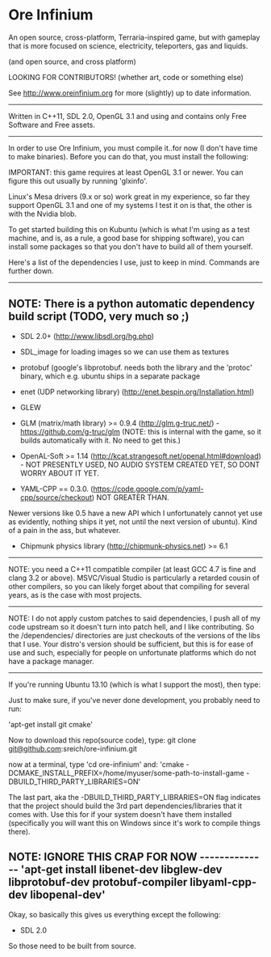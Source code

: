# Ore Infinium
An open source, cross-platform, Terraria-inspired game, but with gameplay
that is more focused on science, electricity, teleporters, gas and liquids.

(and open source, and cross platform)

LOOKING FOR CONTRIBUTORS! (whether art, code or something else)

See http://www.oreinfinium.org for more (slightly) up to date information.

------------------------------------------------------------------------------------

Written in C++11, SDL 2.0, OpenGL 3.1 and using and contains only Free Software and Free
assets.


-----------------------------------------------------------------------------------

In order to use Ore Infinium, you must compile it..for now (I don't have time to make
binaries). Before you can do that, you must install the following:

IMPORTANT: this game requires at least OpenGL 3.1 or newer. You can figure this
out usually by running 'glxinfo'.

Linux's Mesa drivers (9.x or so) work great in my experience, so far they
support OpenGL 3.1 and one of my systems I test it on is that, the other
is with the Nvidia blob.

To get started building this on Kubuntu (which is what I'm using as a test
machine, and is, as a rule, a good base for shipping software), you can install
some packages so that you don't have to build all of them yourself.

Here's a list of the dependencies I use, just to keep in mind. Commands are further down.



---------------------
NOTE: There is a python automatic dependency build script (TODO, very much so ;)
---------------------

* SDL 2.0+ (http://www.libsdl.org/hg.php)

* SDL_image for loading images so we can use them as textures

* protobuf (google's libprotobuf. needs both the library and the 'protoc'
binary, which e.g. ubuntu ships in a separate package

* enet (UDP networking library) (http://enet.bespin.org/Installation.html)

* GLEW

* GLM (matrix/math library) >= 0.9.4 (http://glm.g-truc.net/) - https://github.com/g-truc/glm
(NOTE: this is internal with the game, so it builds automatically with it. No
need to get this.)

* OpenAL-Soft >= 1.14 (http://kcat.strangesoft.net/openal.html#download) - NOT
PRESENTLY USED, NO AUDIO SYSTEM CREATED YET, SO DONT WORRY ABOUT IT YET.

* YAML-CPP == 0.3.0. (https://code.google.com/p/yaml-cpp/source/checkout) NOT GREATER THAN.

Newer versions like 0.5 have a new API which I unfortunately cannot yet use as
evidently, nothing ships it yet, not until the next version of ubuntu).
Kind of a pain in the ass, but whatever.

* Chipmunk physics library (http://chipmunk-physics.net) >= 6.1

--------------------------------------

NOTE: you need a C++11 compatible compiler (at least GCC 4.7 is fine and clang 3.2 or above).
MSVC/Visual Studio is particularly a retarded cousin of other compilers,
so you can likely forget about that compiling for several years,
as is the case with most projects.


-----------------------------------------------------------------------------------------
NOTE: I do not apply custom patches to said dependencies, I push all of my code
upstream so it doesn't turn into patch hell, and I like contributing. So the
/dependencies/ directories are just checkouts of the versions of the libs that I
use. Your distro's version should be sufficient, but this is for ease of use and
such, especially for people on unfortunate platforms which do not have a package
manager.

-----------------------------------------------------------------------------------------


If you're running Ubuntu 13.10 (which is what I support the most), then type:


Just to make sure, if you've never done development, you probably need to
run:

'apt-get install git cmake'

Now to download this repo(source code), type: git clone git@github.com:sreich/ore-infinium.git

now at a terminal, type 'cd ore-infinium' and:
 'cmake -DCMAKE_INSTALL_PREFIX=/home/myuser/some-path-to-install-game -DBUILD_THIRD_PARTY_LIBRARIES=ON'


The last part, aka the -DBUILD_THIRD_PARTY_LIBRARIES=ON flag indicates that the
project should build the 3rd part dependencies/libraries that it comes with. Use
this for if your system doesn't have them installed (specifically you will want
this on Windows since it's work to compile things there).


NOTE: IGNORE THIS CRAP FOR NOW --------------
'apt-get install libenet-dev libglew-dev libprotobuf-dev protobuf-compiler
libyaml-cpp-dev libopenal-dev'
--------------------------------------

Okay, so basically this gives us everything except the following:

* SDL 2.0

So those need to be built from source.



